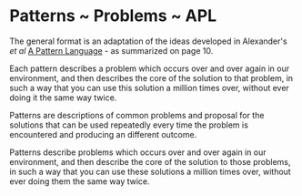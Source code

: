 # Patterns ~ Problems ~ APL

The general format is an adaptation of the ideas developed in Alexander's _et al_ [A Pattern Language](https://books.google.com/books?id=hwAHmktpk5IC&pg=PR10#v=onepage&q&f=false) - as summarized on page 10.

Each pattern describes a problem which occurs over and over again in our environment, and then describes the core of the solution to that problem, in such a way that you can use this solution a million times over, without ever doing it the same way twice.

Patterns are descriptions of common problems and proposal for the solutions that can be used repeatedly every time the problem is encountered and producing an different outcome.

Patterns describe problems which occurs over and over again in our environment, and then describe the core of the solution to those problems, in such a way that you can use these solutions a million times over, without ever doing them the same way twice.
